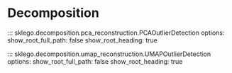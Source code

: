 # Decomposition

::: sklego.decomposition.pca_reconstruction.PCAOutlierDetection
    options:
        show_root_full_path: false
        show_root_heading: true

::: sklego.decomposition.umap_reconstruction.UMAPOutlierDetection
    options:
        show_root_full_path: false
        show_root_heading: true
